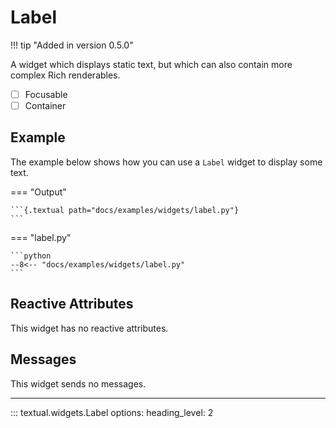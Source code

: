 # Label

!!! tip "Added in version 0.5.0"

A widget which displays static text, but which can also contain more complex Rich renderables.

- [ ] Focusable
- [ ] Container

## Example

The example below shows how you can use a `Label` widget to display some text.

=== "Output"

    ```{.textual path="docs/examples/widgets/label.py"}
    ```

=== "label.py"

    ```python
    --8<-- "docs/examples/widgets/label.py"
    ```

## Reactive Attributes

This widget has no reactive attributes.

## Messages

This widget sends no messages.

---


::: textual.widgets.Label
    options:
      heading_level: 2
